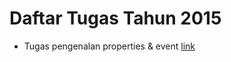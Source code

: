 # Daftar Tugas Tahun 2015

- Tugas pengenalan properties & event [link](https://classroom.github.com/assignment-invitations/355815782cabec3c52f5241d80efa16b)

